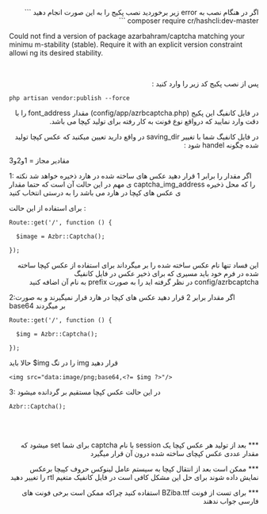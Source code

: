 
<p style="text-align:right;direction:rtl;">
اگر در هنگام نصب به  error زیر برخوردید نصب پکیج را به این صورت انجام دهید
```
 composer require cr/hashcli:dev-master
```
</p>
 <p>
 Could not find a version of package azarbahram/captcha matching your minimu  
  m-stability (stable). Require it with an explicit version constraint allowi  
  ng its desired stability.
</p>

‍‍‍‍‍‍



<p style="text-align:right;direction:rtl;">
پس از نصب پکیج کد زیر را وارد کنید :

```
php artisan vendor:publish --force
```

</p>

<p style="text-align:right;direction:rtl;">
 در فایل کانفیگ این پکیج (config/app/azrbcaptcha.php) مقدار font_address را با دقت وارد نمایید که درواقع نوع فونت به کار رفته برای تولید کپچا می باشد.
</p>


<p style="text-align:right;direction:rtl;">
در فایل کانفیگ شما با تغییر saving_dir در واقع دارید تعیین میکنید که عکس کپچا تولید شده چگونه handel شود :

مقادیر مجاز = 1و2و3
</p>

<p style="text-align:right;direction:rtl;">

1: اگر مقدار را برابر 1 قرار دهید عکس های ساخته شده در هارد ذخیره خواهد شد 
نکته ی مهم در این حالت آن است که حتما مقدار captcha_img_address را که محل ذخیره ی عکس های کپچا در هارد می باشد را به درستی انتخاب کنید

برای استفاده از این حالت :
</p>

```
Route::get('/', function () {
 
  $image = Azbr::Captcha();

});
```

<p style="text-align:right;direction:rtl;">
این فساد تنها نام عکس ساخته شده را بر میگرداند برای استفاده از عکس کپچا ساخته شده در فرم خود باید مسیری که برای ذخیر عکس در فایل کانفیگ config/azrbcaptcha در نظر گرفته اید را به صورت prefix به نام آن اضافه کنید
</p>


<p style="text-align:right;direction:rtl;">

2:اگر مقدار برابر 2 قرار دهید عکس های کپچا در هارد قرار نمیگیرند و به صورت base64 بر میگردند

</p>

```
Route::get('/', function () {

  $img = Azbr::Captcha();   
   
});
```

<p style="text-align:right;direction:rtl;">

حالا باید $img  را در تگ img  قرار دهید 

</p>

```
<img src="data:image/png;base64,<?= $img ?>"/>
```



<p style="text-align:right;direction:rtl;">

3: در این حالت عکس کپچا مستقیم بر گردانده میشود

</p>

```
Azbr::Captcha();
```

<br/><br/>
<p style="text-align:right;direction:rtl;">***
بعد از تولید هر عکس کپچا یک session با نام captcha برای شما set میشود که مقدار عددی عکس کپچای ساخته شده درون آن قرار میگیرد
</p>

<p style="text-align:right;direction:rtl;">***
ممکن است بعد از انتقال کپچا به سیستم عامل لینوکس حروف کپیچا برعکس نمایش داده شوند برای حل این مشکل کافی است در فایل کانفیک متغیم rtl را تغییر دهید
</p>

<p style="text-align:right;direction:rtl;">***
برای تست از فونت BZiba.ttf استفاده کنید چراکه ممکن است برخی فونت های فارسی جواب ندهند
</p>